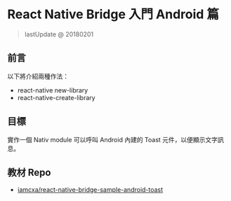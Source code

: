 # React Native Bridge 入門 Android 篇

> lastUpdate @ 20180201

## 前言

以下將介紹兩種作法：

- react-native new-library
- react-native-create-library

## 目標

實作一個 Nativ module 可以呼叫 Android 內建的 Toast 元件，以便顯示文字訊息。

## 教材 Repo

- [iamcxa/react-native-bridge-sample-android-toast](https://github.com/iamcxa/react-native-bridge-sample-android-toast)